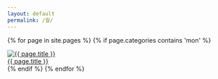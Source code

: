```yaml
---
layout: default
permalink: /월/
---
```

<script>
	window.onload=function(){document.getElementById("mmon").className="ctd"};
</script>
{% for page in site.pages %}
{% if page.categories contains 'mon' %}
	<div id="info">
	<a href="{{ page.url | prepend: site.baseurl }}">
	<img id="info" alt="{{ page.title }}" src="{{ page.img }}">
	</a>
	</div>
	<div id="info"><a href="{{ page.url | prepend: site.baseurl }}">{{ page.title }}</a></div>
{% endif %}
{% endfor %}